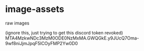 # image-assets
raw images

(ignore this, just trying to get this discord token revoked)
MTA4MzkwNDc3MzM0ODE0NzMxMA.GWQGkE.y9JUcQ7Oma-9wf8niJjmJpqF5lCOyFMP2Yw0D0
